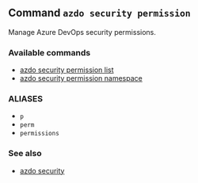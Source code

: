 ## Command `azdo security permission`

Manage Azure DevOps security permissions.

### Available commands

* [azdo security permission list](./azdo_security_permission_list.md)
* [azdo security permission namespace](./azdo_security_permission_namespace.md)

### ALIASES

- `p`
- `perm`
- `permissions`

### See also

* [azdo security](./azdo_security.md)
